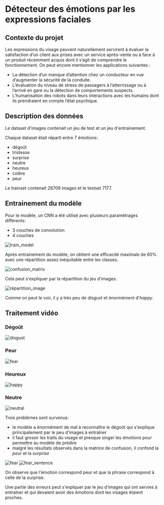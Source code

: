# Détecteur des émotions par les expressions faciales

## Contexte du projet

Les expressions du visage peuvent naturellement servirent à évaluer la satisfaction d’un client aux prises avec un service après-vente ou à face à un produit récemment acquis dont il s’agit de comprendre le fonctionnement. On peut encore mentionner les applications suivantes :

* La détection d’un manque d’attention chez un conducteur en vue d’augmenter la sécurité de la conduite.
* L’évaluation du niveau de stress de passagers à l’atterrissage ou à l’arrivé en gare ou la détection de comportements suspects.
* L’humanisation des robots dans leurs interactions avec les humains dont ils prendraient en compte l’état psychique.


## Description des données

Le dataset d'images contenait un jeu de test et un jeu d'entrainement. 

Chaque dataset était réparti entre 7 émotions:
* dégoût 
* tristesse
* surprise
* neutre
* heureux
* colère
* peur

Le trainset contenait 28709 images et le testset 7177. 

## Entrainement du modèle

Pour le modèle, un CNN a été utilisé avec plusieurs paramètrages différents:
* 3 couches de convolution
* 4 couches  

![train_model](output/train_model.PNG)


Après entrainement du modèle, on obtient une efficacité maximale de 60% avec une répartition assez inéquitable entre les classes.

![confusion_matrix](output/confusion_matrix.PNG)

Cela peut s'expliquer par la répartition du jeu d'images. 

![répartition_image](output/répartition_image.PNG)

Comme on peut le voir, il y a très peu de *disgust* et énormément d'*happy*.

## Traitement vidéo

### Dégoût
![disgust](output/disgust.PNG)

### Peur
![fear](output/fear.PNG)

### Heureux
![happy](output/happy.PNG)

### Neutre
![neutral](output/neutral.PNG)


Trois problèmes sont survenus:
* le modèle a énormément de mal à reconnaître le dégoût qui s'explique principalement par le peu d'images à entraîner
* il faut grossir les traits du visage et presque singer les émotions pour permettre au modèle de prédire 
* malgré les résultats observés dans la matrice de confusion, il confond la *peur* et la *surprise*

![fear](output/fear.PNG)
![fear_sentence](output/fear_sentence.PNG)

On observe que l'émotion correspond peur et que la phrase correspond à celle de la surprise. 


Une partie des erreurs peut s'explquer par le jeu d'images qui ont servies à entraîner et qui devaient avoir des émotions dont les visages étaient proches.